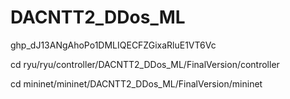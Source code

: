 # DACNTT2_DDos_ML
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

cd ryu/ryu/controller/DACNTT2_DDos_ML/FinalVersion/controller

cd mininet/mininet/DACNTT2_DDos_ML/FinalVersion/mininet
